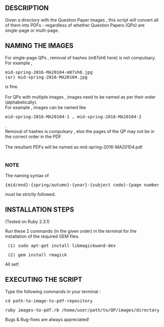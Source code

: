 DESCRIPTION
-----------
Given a directory with the Question Paper images , this script will convert all of them into PDFs - regardless of whether Question Papers (QPs) are single-page or multi-page. 

NAMING THE IMAGES
------------------
For single-page QPs , removal of hashes (m87sh6 here) is not compulsary. <br>For example , <pre>mid-spring-2016-MA20104-m87sh6.jpg (or) mid-spring-2016-MA20104.jpg</pre> is fine.
<br><br>
For QPs with multiple images , images need to be named as per their order (alphabetically). <br>For example , images can be named like <pre>mid-spring-2016-MA20104-1 , mid-spring-2016-MA20104-2</pre>. <br>Removal of hashes is compulsary , else the pages of the QP may not be in the correct order in the PDF.
<br><br>
The resultant PDFs will be named as mid-spring-2016-MA20104.pdf
<br><br><h3>NOTE</h3>The naming syntax of <pre>{mid/end}-{spring/autumn}-{year}-{subject_code}-{page_number/hash}</pre> must be strictly followed.

INSTALLATION STEPS
------------------
(Tested on Ruby 2.3.1)

Run these 2 commands (in the given order) in the terminal for the installation of the required GEM files.

<pre> (1) sudo apt-get install libmagickwand-dev </pre>
<pre> (2) gem install rmagick </pre>
All set!

EXECUTING THE SCRIPT
--------------------

Type the following commands in your terminal :
<pre>cd path-to-image-to-pdf-repository</pre>
<pre>ruby images-to-pdf.rb /home/user/path/to/QP/images/directory</pre>
Bugs & Bug-fixes are always appreciated! 
